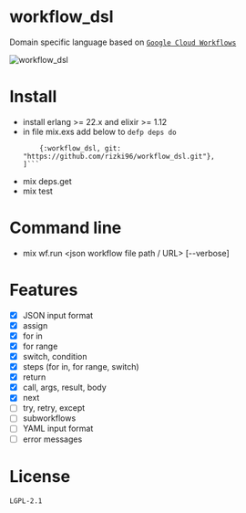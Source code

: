# workflow_dsl
Domain specific language based on [`Google Cloud Workflows`](https://cloud.google.com/workflows/docs/reference/syntax)

![workflow_dsl](https://user-images.githubusercontent.com/822394/144881919-77998e36-c4f9-40b2-ba69-5455a382b887.gif)
    
# Install
- install erlang >= 22.x and elixir >= 1.12
- in file mix.exs add below to `defp deps do`
    ```[
        {:workflow_dsl, git: "https://github.com/rizki96/workflow_dsl.git"},
    ]```
- mix deps.get
- mix test

# Command line
- mix wf.run <json workflow file path / URL> [--verbose]

# Features
- [x] JSON input format
- [x] assign
- [x] for in
- [x] for range
- [x] switch, condition
- [x] steps (for in, for range, switch)
- [x] return
- [x] call, args, result, body
- [x] next
- [ ] try, retry, except
- [ ] subworkflows
- [ ] YAML input format
- [ ] error messages

# License
    LGPL-2.1
